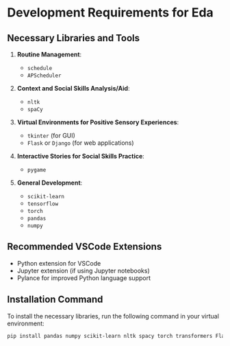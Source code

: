 # Development Requirements for Eda

## Necessary Libraries and Tools

1. **Routine Management**:
   - `schedule`
   - `APScheduler`

2. **Context and Social Skills Analysis/Aid**:
   - `nltk`
   - `spaCy`

3. **Virtual Environments for Positive Sensory Experiences**:
   - `tkinter` (for GUI)
   - `Flask` or `Django` (for web applications)

4. **Interactive Stories for Social Skills Practice**:
   - `pygame`

5. **General Development**:
   - `scikit-learn`
   - `tensorflow`
   - `torch`
   - `pandas`
   - `numpy`

## Recommended VSCode Extensions
- Python extension for VSCode
- Jupyter extension (if using Jupyter notebooks)
- Pylance for improved Python language support

## Installation Command
To install the necessary libraries, run the following command in your virtual environment:
```bash
pip install pandas numpy scikit-learn nltk spacy torch transformers Flask Django pygame schedule APScheduler
```
